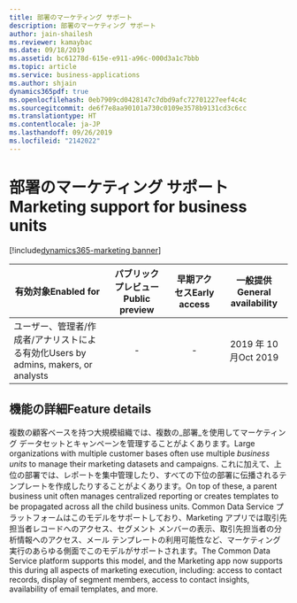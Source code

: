 ```yaml
---
title: 部署のマーケティング サポート
description: 部署のマーケティング サポート
author: jain-shailesh
ms.reviewer: kamaybac
ms.date: 09/18/2019
ms.assetid: bc61278d-615e-e911-a96c-000d3a1c7bbb
ms.topic: article
ms.service: business-applications
ms.author: shjain
dynamics365pdf: true
ms.openlocfilehash: 0eb7909cd0428147c7dbd9afc72701227eef4c4c
ms.sourcegitcommit: de6f7e8aa90101a730c0109e3578b9131cd3c6cc
ms.translationtype: HT
ms.contentlocale: ja-JP
ms.lasthandoff: 09/26/2019
ms.locfileid: "2142022"
---
```

# <a name="marketing-support-for-business-units"></a><span data-ttu-id="806ff-103">部署のマーケティング サポート</span><span class="sxs-lookup"><span data-stu-id="806ff-103">Marketing support for business units</span></span>
[!include[dynamics365-marketing banner](../includes/dynamics365-marketing.md)]

| <span data-ttu-id="806ff-104">有効対象</span><span class="sxs-lookup"><span data-stu-id="806ff-104">Enabled for</span></span>    |  <span data-ttu-id="806ff-105">パブリック プレビュー</span><span class="sxs-lookup"><span data-stu-id="806ff-105">Public preview</span></span> | <span data-ttu-id="806ff-106">早期アクセス</span><span class="sxs-lookup"><span data-stu-id="806ff-106">Early access</span></span> | <span data-ttu-id="806ff-107">一般提供</span><span class="sxs-lookup"><span data-stu-id="806ff-107">General availability</span></span> | 
| ---------- | :----------: |:----------: |:----------: |
|<span data-ttu-id="806ff-108">ユーザー、管理者/作成者/アナリストによる有効化</span><span class="sxs-lookup"><span data-stu-id="806ff-108">Users by admins, makers, or analysts</span></span>|-|-| <span data-ttu-id="806ff-109">2019 年 10 月</span><span class="sxs-lookup"><span data-stu-id="806ff-109">Oct 2019</span></span>|






## <a name="feature-details"></a><span data-ttu-id="806ff-110">機能の詳細</span><span class="sxs-lookup"><span data-stu-id="806ff-110">Feature details</span></span>
<!--feature detail start -->
<span data-ttu-id="806ff-111">複数の顧客ベースを持つ大規模組織では、複数の_部署_を使用してマーケティング データセットとキャンペーンを管理することがよくあります。</span><span class="sxs-lookup"><span data-stu-id="806ff-111">Large organizations with multiple customer bases often use multiple _business units_ to manage their marketing datasets and campaigns.</span></span> <span data-ttu-id="806ff-112">これに加えて、上位の部署では、レポートを集中管理したり、すべての下位の部署に伝播されるテンプレートを作成したりすることがよくあります。</span><span class="sxs-lookup"><span data-stu-id="806ff-112">On top of these, a parent business unit often manages centralized reporting or creates templates to be propagated across all the child business units.</span></span> <span data-ttu-id="806ff-113">Common Data Service プラットフォームはこのモデルをサポートしており、Marketing アプリでは取引先担当者レコードへのアクセス、セグメント メンバーの表示、取引先担当者の分析情報へのアクセス、メール テンプレートの利用可能性など、マーケティング実行のあらゆる側面でこのモデルがサポートされます。</span><span class="sxs-lookup"><span data-stu-id="806ff-113">The Common Data Service  platform supports this model, and the Marketing app now supports this during all aspects of marketing execution, including: access to contact records, display of segment members, access to contact insights, availability of email templates, and more.</span></span>
<!--feature detail end -->











